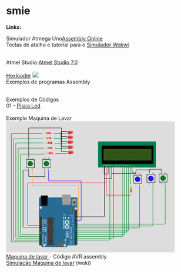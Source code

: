 # smie

<b>Links:</b><BR>

Simulador Atmega Uno<a href=https://wokwi.com/projects/341066839950885460>Assembly Online</a>
<BR>
Teclas de atalho e tutorial para o <a href=https://docs.wokwi.com/pt-BR/guides/diagram-editor> Simulador Wokwi</a><P>
<br>Atmel Studio:<a href=http://studio.download.atmel.com/7.0.2389/as-installer-7.0.2389-full.exe>Atmel Studio 7.0</a><BR>
<br><a href=https://github.com/mchavesferreira/smie/blob/main/hexloader.zip>Hexloader</a>
<img src=https://raw.githubusercontent.com/mchavesferreira/smie/main/imagens/movimentacao_bits_bytes.png>
<BR>Exemplos de programas Assembly

<P> <BR>Exemplos de Códigos 
<br>01 - <a href=https://wokwi.com/projects/341066839950885460> Pisca Led</a><br>
<BR> Exemplo Maquina de Lavar
<br><img src=imagens/maquinadelavar.png>
<BR> <a href=https://github.com/mchavesferreira/mcr/tree/main/maquina_lavar_asm>Maquina de lavar </a> - Código AVR assembly
<br><a href=https://wokwi.com/projects/341106129478091346>Simulação Maquina de lavar</a> (woki)
